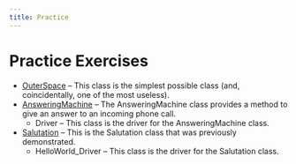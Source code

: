 ```yaml
---
title: Practice
---
```

# Practice Exercises

* [OuterSpace](OuterSpace.md) – This class is the simplest possible class (and, coincidentally, one of the most useless).
* [AnsweringMachine](AnsweringMachine.md) – The AnsweringMachine class provides a method to give an answer to an incoming phone call.
  * Driver – This class is the driver for the AnsweringMachine class.
* [Salutation](Salutation.md) – This is the Salutation class that was previously demonstrated.
  * HelloWorld_Driver – This class is the driver for the Salutation class.